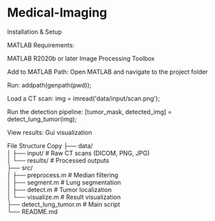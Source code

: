 # Medical-Imaging

Installation & Setup

MATLAB Requirements:

MATLAB R2020b or later
Image Processing Toolbox

Add to MATLAB Path:
Open MATLAB and navigate to the project folder

Run:
addpath(genpath(pwd));  

Load a CT scan:
img = imread('data/input/scan.png');  

Run the detection pipeline:
[tumor_mask, detected_img] = detect_lung_tumor(img);  

View results:
Gui visualization

File Structure
Copy
├── data/  
│   ├── input/          # Raw CT scans (DICOM, PNG, JPG)  
│   └── results/        # Processed outputs  
├── src/  
│   ├── preprocess.m    # Median filtering  
│   ├── segment.m       # Lung segmentation  
│   ├── detect.m        # Tumor localization  
│   └── visualize.m     # Result visualization  
├── detect_lung_tumor.m # Main script  
└── README.md  
